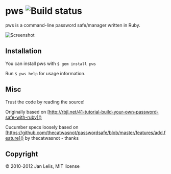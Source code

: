 pws ![Build status](http://travis-ci.org/janlelis/pws.png)
===
pws is a command-line password safe/manager written in Ruby.

![Screenshot](http://rbjl.net/pws-example.png)

Installation
---
You can install pws with
`$ gem install pws`

Run `$ pws help` for usage information.

Misc
---
Trust the code by reading the source!

Originally based on [http://rbjl.net/41-tutorial-build-your-own-password-safe-with-ruby]()

Cucumber specs loosely based on [https://github.com/thecatwasnot/passwordsafe/blob/master/features/add.feature]() by thecatwasnot - thanks

Copyright
---

© 2010-2012 Jan Lelis, MIT license